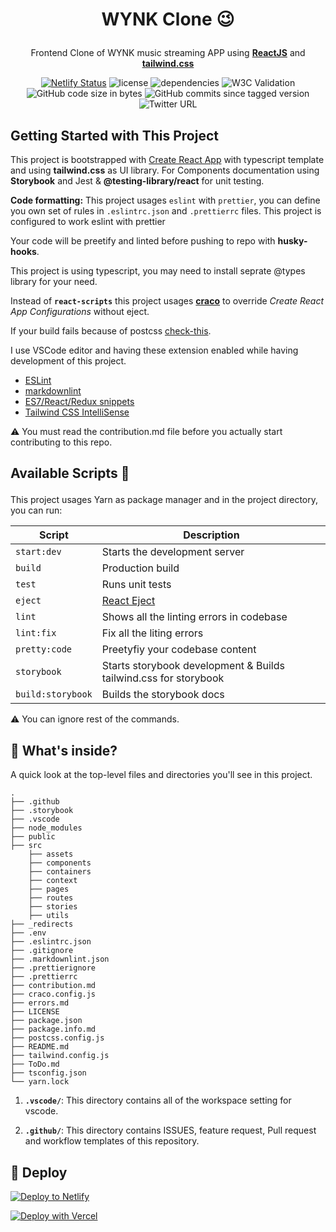 # <p align="center">WYNK Clone :wink:</p>

<div align="center">

Frontend Clone of WYNK music streaming APP using **[ReactJS](https://reactjs.org/)** and **[tailwind.css](https://tailwindcss.com/)**

</div>

<div align="center">

[![Netlify Status](https://api.netlify.com/api/v1/badges/9b926b8c-052e-44b0-9331-9d53a8c74b26/deploy-status)](https://app.netlify.com/sites/compassionate-aryabhata-b5ed23/deploys)
<img alt="license" src="https://img.shields.io/badge/license-MIT-green">
<img alt="dependencies" src="https://img.shields.io/david/Rajesh-Royal/WYNK-Music-App-Clone?color=green&logoColor=%2300a538">
![W3C Validation](https://img.shields.io/w3c-validation/html?targetUrl=https%3A%2F%2Fwynk-clone.netlify.app%2F)
![GitHub code size in bytes](https://img.shields.io/github/languages/code-size/Rajesh-Royal/WYNK-Music-App-Clone)
![GitHub commits since tagged version](https://img.shields.io/github/commits-since/Rajesh-Royal/WYNK-Music-App-Clone/1.0.0/master?color=green&logoColor=green)
![Twitter URL](https://img.shields.io/twitter/url?style=social&url=https%3A%2F%2Fgithub.com%2FRajesh-Royal%2FWYNK-Music-App-Clone)

</div>

## Getting Started with This Project

This project is bootstrapped with [Create React App](https://github.com/facebook/create-react-app) with typescript template and using **tailwind.css** as UI library. For Components documentation using **Storybook** and Jest & **@testing-library/react** for unit testing.

**Code formatting:** This project usages `eslint` with `prettier`, you can define you own set of rules in `.eslintrc.json` and `.prettierrc` files. This project is configured to work  eslint with prettier

Your code will be preetify and linted before pushing to repo with **husky-hooks**.

This project is using typescript, you may need to install seprate @types library for your need.

Instead of **`react-scripts`** this project usages **[craco](https://bit.ly/2Rvfotf)** to override *Create React App Configurations* without eject.

If your build fails because of postcss [check-this](https://bit.ly/3widWsO).

I use VSCode editor and having these extension enabled while having development of this project.

- [ESLint](https://bit.ly/3v75lsG)
- [markdownlint](https://bit.ly/3wnW4Na)
- [ES7/React/Redux snippets](https://bit.ly/3ub5ESb)
- [Tailwind CSS IntelliSense](https://bit.ly/3wtUgSD)

:warning: You must read the contribution.md file before you actually start contributing to this repo.

## <p>Available Scripts :helicopter:</p>

This project usages Yarn as package manager and in the project directory, you can run:

| Script             | Description                   |
|--------------------|-------------------------------|
| `start:dev`        | Starts the development server |
| `build`            | Production build              |
|  `test`            | Runs unit tests               |
|  `eject`           | [React Eject](https://create-react-app.dev/docs/available-scripts/#npm-run-eject) |
| `lint`             | Shows all the linting errors in codebase  |
| `lint:fix`         | Fix all the liting errors |
| `pretty:code`      | Preetyfiy your codebase content  |
| `storybook`        | Starts storybook development & Builds tailwind.css for storybook  |
| `build:storybook`  | Builds the storybook docs  |

:warning: You can ignore rest of the commands.

## 🧐 What's inside?

A quick look at the top-level files and directories you'll see in this project.

    .
    ├── .github
    ├── .storybook
    ├── .vscode
    ├── node_modules
    ├── public
    ├── src
        ├── assets
        ├── components
        ├── containers
        ├── context
        ├── pages
        ├── routes
        ├── stories
        ├── utils
    ├── _redirects
    ├── .env
    ├── .eslintrc.json
    ├── .gitignore
    ├── .markdownlint.json
    ├── .prettierignore
    ├── .prettierrc
    ├── contribution.md
    ├── craco.config.js
    ├── errors.md
    ├── LICENSE
    ├── package.json
    ├── package.info.md
    ├── postcss.config.js
    ├── README.md
    ├── tailwind.config.js
    ├── ToDo.md
    ├── tsconfig.json
    └── yarn.lock

1. **`.vscode/`**: This directory contains all of the workspace setting for vscode.

2. **`.github/`**: This directory contains ISSUES, feature request, Pull request and workflow templates of this repository.

## 💫 Deploy

[![Deploy to Netlify](https://www.netlify.com/img/deploy/button.svg)](https://app.netlify.com/start/deploy?repository=https://github.com/Rajesh-Royal/WYNK-Music-App-Clone)

[![Deploy with Vercel](https://vercel.com/button)](https://vercel.com/import/project?template=https://github.com/Rajesh-Royal/WYNK-Music-App-Clone)

<!-- README-CONTENT:END -->